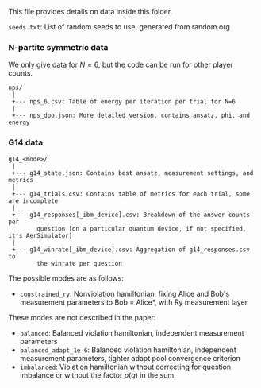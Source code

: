 This file provides details on data inside this folder.

`seeds.txt`: List of random seeds to use, generated from random.org

### N-partite symmetric data

We only give data for $N=6$, but the code can be run for other player counts.

```
nps/
 |
 +--- nps_6.csv: Table of energy per iteration per trial for N=6
 |
 +--- nps_dpo.json: More detailed version, contains ansatz, phi, and energy
```

### G14 data

```
g14_<mode>/
 |
 +--- g14_state.json: Contains best ansatz, measurement settings, and metrics
 |
 +--- g14_trials.csv: Contains table of metrics for each trial, some are incomplete
 |
 +--- g14_responses[_ibm_device].csv: Breakdown of the answer counts per
        question [on a particular quantum device, if not specified, it's AerSimulator]
 |
 +--- g14_winrate[_ibm_device].csv: Aggregation of g14_responses.csv to
        the winrate per question
```

The possible modes are as follows:
- `constrained_ry`: Nonviolation hamiltonian, fixing Alice and Bob's measurement parameters
    to Bob = Alice*, with Ry measurement layer

These modes are not described in the paper:
- `balanced`: Balanced violation hamiltonian, independent measurement parameters
- `balanced_adapt_1e-6`: Balanced violation hamiltonian, independent measurement
    parameters, tighter adapt pool convergence criterion
- `imbalanced`: Violation hamiltonian without correcting for question imbalance or
    without the factor $p(q)$ in the sum.